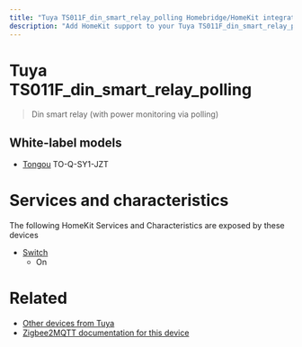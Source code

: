 ```yaml
---
title: "Tuya TS011F_din_smart_relay_polling Homebridge/HomeKit integration"
description: "Add HomeKit support to your Tuya TS011F_din_smart_relay_polling, using Homebridge, Zigbee2MQTT and homebridge-z2m."
---
```

<!---
This file has been GENERATED using src/docgen/docgen.ts
DO NOT EDIT THIS FILE MANUALLY!
-->
# Tuya TS011F_din_smart_relay_polling
> Din smart relay (with power monitoring via polling)


## White-label models
* [Tongou](../index.md#tongou) TO-Q-SY1-JZT

# Services and characteristics
The following HomeKit Services and Characteristics are exposed by
these devices

* [Switch](../../switch.md)
  * On


# Related
* [Other devices from Tuya](../index.md#tuya)
* [Zigbee2MQTT documentation for this device](https://www.zigbee2mqtt.io/devices/TS011F_din_smart_relay_polling.html)